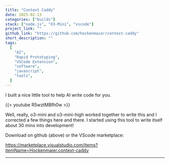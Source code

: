 ```yaml
---
title: "Context Caddy"
date: 2025-02-13
categories: ["builds"]
stack: ["node.js", "O3-Mini", "vscode"]
project_link: ""
github_link: "https://github.com/hockenmaier/context-caddy"
short_description: ""
tags:
  [
    "AI",
    "Rapid Prototyping",
    "VSCode Extension",
    "software",
    "javascript",
    "tools",
  ]
---
```


I built a nice little tool to help AI write code for you.

<!--more-->

{{< youtube R5wztMBfh0w >}}

Well, really, o3-mini and o3-mini-high worked together to write this and I corrected a few things here and there. I started using this tool to write itself about 30 mins into development!

Download on github (above) or the VScode marketplace:

https://marketplace.visualstudio.com/items?itemName=Hockenmaier.context-caddy

---
